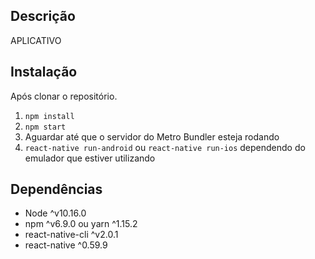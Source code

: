 ## Descrição
APLICATIVO

## Instalação
Após clonar o repositório.
1. `npm install`
2. `npm start`
3. Aguardar até que o servidor do Metro Bundler esteja rodando
4. `react-native run-android` ou `react-native run-ios` dependendo do emulador que estiver utilizando

## Dependências
 - Node ^v10.16.0
 - npm ^v6.9.0 ou yarn ^1.15.2
 - react-native-cli ^v2.0.1
 - react-native ^0.59.9
